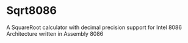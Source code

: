 # Sqrt8086
A SquareRoot calculator with decimal precision support for Intel 8086 Architecture written in Assembly 8086
